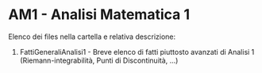 # AM1 - Analisi Matematica 1
Elenco dei files nella cartella e relativa descrizione:

1) FattiGeneraliAnalisi1 - Breve elenco di fatti piuttosto avanzati di Analisi 1 (Riemann-integrabilità, Punti di Discontinuità, ...)

